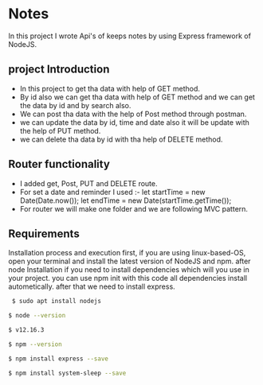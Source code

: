 # Notes

In this project I wrote Api's of keeps notes by using Express framework of NodeJS.


## project Introduction

* In this project to get tha data with help of GET method.
* By id also we can get tha data with help of GET method and we can get the data by id and by search also.
* We can post tha data with the help of Post method through postman.
* we can update the data by id, time and date also it will be update with the help of PUT method.
* we can delete tha data by id with tha help of  DELETE method.


## Router functionality

* I added get, Post, PUT and DELETE route.
* For set a date and reminder I used :- let startTime = new Date(Date.now());
let endTime = new Date(startTime.getTime());
* For router we will make one folder and we are following MVC pattern.


## Requirements

Installation process and execution first, if you are using linux-based-OS, open your terminal and install the latest version of
NodeJS and npm. after node Installation if you need to install dependencies which will you use in your project. you can use npm init 
with this code all dependencies install autometically. after that we need to install express.

```bash
 $ sudo apt install nodejs
 ```
 ```bash
 $ node --version
 ```
 ```bash
 $ v12.16.3
 ```
 ```bash
 $ npm --version
 ```
 ```bash
 $ npm install express --save
 ```
 ```bash
 $ npm install system-sleep --save
 ```

